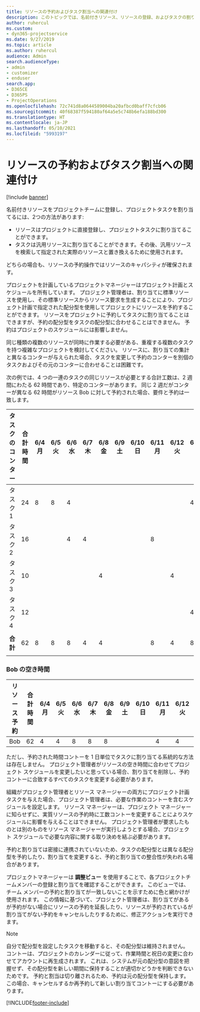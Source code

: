 ```yaml
---
title: リソースの予約およびタスク割当への関連付け
description: このトピックでは、名前付きリソース、リソースの登録、およびタスクの割り当てを管理する方法と、それらの相互関係について説明します。
author: ruhercul
ms.custom:
- dyn365-projectservice
ms.date: 9/27/2019
ms.topic: article
ms.author: ruhercul
audience: Admin
search.audienceType:
- admin
- customizer
- enduser
search.app:
- D365CE
- D365PS
- ProjectOperations
ms.openlocfilehash: 72c741d8a0644589004ba20afbcd0baff7cfcb06
ms.sourcegitcommit: 40f68387f594180af64a5e5c748b6efa188bd300
ms.translationtype: HT
ms.contentlocale: ja-JP
ms.lasthandoff: 05/10/2021
ms.locfileid: "5993197"
---
```

# <a name="resource-bookings-and-how-they-relate-to-task-assignments"></a>リソースの予約およびタスク割当への関連付け

[!include [banner](../includes/psa-now-project-operations.md)]

名前付きリソースをプロジェクトチームに登録し、プロジェクトタスクを割り当てるには、2つの方法があります:

- リソースはプロジェクトに直接登録し、プロジェクトタスクに割り当てることができます。
- タスクは汎用リソースに割り当てることができます。その後、汎用リソースを検索して指定された実際のリソースと置き換えるために使用されます。 

どちらの場合も、リソースの予約操作ではリソースのキャパシティが確保されます。

プロジェクトを計画しているプロジェクトマネージャーはプロジェクト計画とスケジュールを所有しています。 プロジェクト管理者は、割り当てに標準リソースを使用し、その標準リソースからリソース要求を生成することにより、プロジェクト計画で指定された配分型を使用してプロジェクトにリソースを予約することができます。 リソースをプロジェクトに予約してタスクに割り当てることはできますが、予約の配分型をタスクの配分型に合わせることはできません。 予約はプロジェクトのスケジュールには影響しません。

同じ種類の複数のリソースが同時に作業する必要がある、重複する複数のタスクを持つ複雑なプロジェクトを検討してください。 リソースに、割り当ての集計と異なるコンターが与えられた場合、タスクを変更して予約のコンターを別個のタスクおよびその元のコンターに合わせることは困難です。

次の例では、4 つの一連のタスクの同じリソースが必要とする合計工数は、2 週間にわたる 62 時間であり、特定のコンターがあります。 同じ 2 週だがコンターが異なる 62 時間がリソース Bob に対して予約された場合、要件と予約は一致します。

| **タスクのコンター**    | **合計時間** | 6/4 月 | 6/5 火 | 6/6 水 | 6/7 木 | 6/8 金 | 6/9 土 | 6/10 日 | 6/11 月 | 6/12 火 | 6/13 水 | 6/14 木 | 6/15 金 |
|----------------------|-----------------|--------|--------|--------|--------|--------|--------|---------|---------|---------|---------|---------|---------|
| タスク 1               | 24              | 8      | 8      | 4      |        |        |        |         |         |         | 4       |         |         |
| タスク 2               | 16              |        |        | 4      | 4      |        |        |         | 8       |         |         |         |         |
| タスク 3               | 10              |        |        |        |        | 4      |        |         |         | 4       |         | 2       |         |
| タスク 4               | 12              |        |        |        |        |        |        |         |         |         | 4       |         | 8       |
|                      |                 |        |        |        |        |        |        |         |         |         |         |         |         |
| **合計**           | 62              | 8      | 8      | 8      | 4      | 4      |        |         | 8       | 4       | 8       | 2       | 8       |
|                      |                 |        |        |        |        |        |        |         |         |         |         |

### <a name="bobs-availability"></a>Bob の空き時間
| **リソース予約** | **合計時間** | 6/4 月 | 6/5 火 | 6/6 水 | 6/7 木 | 6/8 金 | 6/9 土 | 6/10 日 | 6/11 月 | 6/12 火 | 6/13 水 | 6/14 木 | 6/15 金 |
|------------------------|-----------------|--------|--------|--------|--------|--------|--------|---------|---------|---------|---------|---------|---------|
| Bob                    | 62              | 4      | 4      | 8      | 8      | 8      |        |         | 4       | 4       | 8       | 8       | 6       |

ただし、予約された時間コントーを 1 日単位でタスクに割り当てる系統的な方法は存在しません。 プロジェクト管理者がリソースの空き時間に合わせてプロジェクト スケジュールを変更したいと思っている場合、割り当てを削除し、予約コントーに合致するすべてのタスクを変更する必要があります。

組織がプロジェクト管理者とリソース マネージャーの両方にプロジェクト計画タスクを与えた場合、プロジェクト管理者は、必要な作業のコントーを含むスケジュールを設定します。 リソース マネージャーは、プロジェクト マネージャーに知らせずに、実質リソースの予約時に工数コントーを変更することによりスケジュールに影響を与えることはできません。 プロジェクト管理者が要求したものとは別のものをリソース マネージャーが実行しようとする場合、プロジェクト スケジュールで必要な内容に関する取り決めを結ぶ必要があります。

予約と割り当ては密接に連携されていないため、タスクの配分型とは異なる配分型を予約したり、割り当てを変更すると、予約と割り当ての整合性が失われる場合があります。

プロジェクトマネージャーは **調整ビュー** を使用することで、各プロジェクトチームメンバーの登録と割り当てを確認することができます。 このビューでは、チーム メンバーの予約と割り当てが一致しないことを示すために色と網かけが使用されます。 この情報に基づいて、プロジェクト管理者は、割り当てがあるが予約がない場合にリソースの予約を延長したり、リソースが予約されているが割り当てがない予約をキャンセルしたりするために、修正アクションを実行できます。

> [!NOTE]
> 自分で配分型を設定したタスクを移動すると、その配分型は維持されません。 コントーは、プロジェクトのカレンダーに従って、作業時間と祝日の変更に合わせてアカウントに再生成されます。 これは、システムが元の配分型の意図を把握せず、その配分型を新しい期間に保持することが適切かどうかを判断できないためです。 予約と割当は切り離されるため、予約は元の配分型を保持します。 この場合、キャンセルするか再予約して新しい割り当てコントーにする必要があります。



[!INCLUDE[footer-include](../includes/footer-banner.md)]